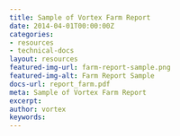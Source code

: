 ```yaml
---
title: Sample of Vortex Farm Report
date: 2014-04-01T00:00:00Z
categories:
- resources
- technical-docs
layout: resources
featured-img-url: farm-report-sample.png
featured-img-alt: Farm Report Sample
docs-url: report_farm.pdf
meta: Sample of Vortex Farm Report
excerpt: 
author: vortex
keywords: 
---
```


